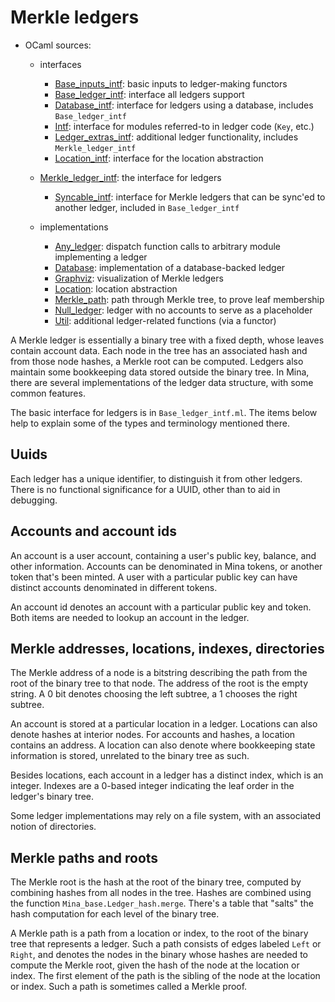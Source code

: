 # Merkle ledgers

- OCaml sources:
  - interfaces
    - [Base_inputs_intf](base_inputs_intf.ml): basic inputs to ledger-making
      functors
    - [Base_ledger_intf](base_ledger_intf.ml): interface all ledgers support
    - [Database_intf](database_intf.ml): interface for ledgers using a database,
      includes `Base_ledger_intf`
    - [Intf](intf.ml): interface for modules referred-to in ledger code (`Key`,
      etc.)
    - [Ledger_extras_intf](ledger_extras_intf.ml): additional ledger
      functionality, includes `Merkle_ledger_intf`
    - [Location_intf](location_intf.ml): interface for the location abstraction
  - [Merkle_ledger_intf](merkle_ledger_intf.ml): the interface for ledgers
    - [Syncable_intf](syncable_intf.ml): interface for Merkle ledgers that can
      be sync'ed to another ledger, included in `Base_ledger_intf`

  - implementations
    - [Any_ledger](any_ledger.ml): dispatch function calls to arbitrary module
      implementing a ledger
    - [Database](database.ml): implementation of a database-backed ledger
    - [Graphviz](graphviz.ml): visualization of Merkle ledgers
    - [Location](location.ml): location abstraction
    - [Merkle_path](merkle_path.ml): path through Merkle tree, to prove leaf
      membership
    - [Null_ledger](null_ledger.ml): ledger with no accounts to serve as a
      placeholder
    - [Util](util.ml): additional ledger-related functions (via a functor)

A Merkle ledger is essentially a binary tree with a fixed depth, whose leaves
contain account data. Each node in the tree has an associated hash and from
those node hashes, a Merkle root can be computed. Ledgers also maintain some
bookkeeping data stored outside the binary tree. In Mina, there are several
implementations of the ledger data structure, with some common features.

The basic interface for ledgers is in `Base_ledger_intf.ml`. The items below
help to explain some of the types and terminology mentioned there.

## Uuids

Each ledger has a unique identifier, to distinguish it from other ledgers. There
is no functional significance for a UUID, other than to aid in debugging.

## Accounts and account ids

An account is a user account, containing a user's public key, balance, and other
information. Accounts can be denominated in Mina tokens, or another token that's
been minted. A user with a particular public key can have distinct accounts
denominated in different tokens.

An account id denotes an account with a particular public key and token. Both
items are needed to lookup an account in the ledger.

## Merkle addresses, locations, indexes, directories

The Merkle address of a node is a bitstring describing the path from the root of
the binary tree to that node. The address of the root is the empty string. A 0
bit denotes choosing the left subtree, a 1 chooses the right subtree.

An account is stored at a particular location in a ledger. Locations can also
denote hashes at interior nodes. For accounts and hashes, a location contains an
address. A location can also denote where bookkeeping state information is
stored, unrelated to the binary tree as such.

Besides locations, each account in a ledger has a distinct index, which is an
integer. Indexes are a 0-based integer indicating the leaf order in the ledger's
binary tree.

Some ledger implementations may rely on a file system, with an associated notion
of directories.

## Merkle paths and roots

The Merkle root is the hash at the root of the binary tree, computed by
combining hashes from all nodes in the tree. Hashes are combined using the
function `Mina_base.Ledger_hash.merge`. There's a table that "salts" the hash
computation for each level of the binary tree.

A Merkle path is a path from a location or index, to the root of the binary tree
that represents a ledger. Such a path consists of edges labeled `Left` or
`Right`, and denotes the nodes in the binary whose hashes are needed to compute
the Merkle root, given the hash of the node at the location or index. The first
element of the path is the sibling of the node at the location or index. Such a
path is sometimes called a Merkle proof.
